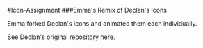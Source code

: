 #Icon-Assignment
###Emma's Remix of Declan's Icons

Emma forked Declan's icons and animated them each individually. 

See Declan's original repository [here](https://github.com/declan-quinn/Icon-Assignment).
